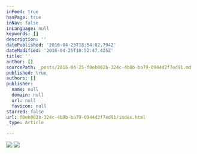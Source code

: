 ```yaml
---
inFeed: true
hasPage: true
inNav: false
inLanguage: null
keywords: []
description: ''
datePublished: '2016-04-25T18:54:02.794Z'
dateModified: '2016-04-25T18:52:47.425Z'
title: ''
author: []
sourcePath: _posts/2016-04-25-f0eb002b-324c-4b0b-ba79-0944d2f7ed91.md
published: true
authors: []
publisher:
  name: null
  domain: null
  url: null
  favicon: null
starred: false
url: f0eb002b-324c-4b0b-ba79-0944d2f7ed91/index.html
_type: Article

---
```

![](https://the-grid-user-content.s3-us-west-2.amazonaws.com/d8cd7343-0660-445c-b02a-1c322864a945.jpg)
![](https://the-grid-user-content.s3-us-west-2.amazonaws.com/ca21a1ed-70ce-4c32-9b2f-8e98a69fd192.jpg)